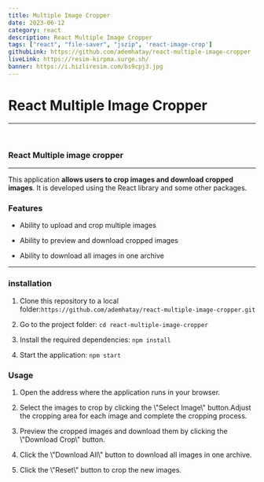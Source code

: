 ```yaml
---
title: Multiple Image Cropper
date: 2023-06-12
category: react
description: React Multiple Image Cropper
tags: ["react", "file-saver", "jszip", 'react-image-crop']
githubLink: https://github.com/ademhatay/react-multiple-image-cropper
liveLink: https://resim-kirpma.surge.sh/
banner: https://i.hizliresim.com/bs9cpj3.jpg
---
```


# React Multiple Image Cropper
---

<br />

<h3>React <strong>Multiple image cropper</strong></h3><hr><p>This application <strong>allows users to crop images and download cropped images</strong>. It is developed using the React library and some other packages.</p><h3><strong>Features</strong></h3><ul><li><p>Ability to upload and crop multiple images</p></li><li><p>Ability to preview and download cropped images</p></li><li><p>Ability to download all images in one archive</p></li></ul><hr><h3><strong>installation</strong></h3><ol><li><p>Clone this repository to a local folder:<code>https://github.com/ademhatay/react-multiple-image-cropper.git</code></p></li><li><p>Go to the project folder: <code>cd react-multiple-image-cropper</code></p></li><li><p>Install the required dependencies: <code>npm install</code></p></li><li><p>Start the application: <code>npm start</code></p></li></ol><h3><strong>Usage</strong></h3><ol><li><p>Open the address where the application runs in your browser.</p></li><li><p>Select the images to crop by clicking the \"Select Image\" button.Adjust the cropping area for each image and complete the cropping process.</p></li><li><p>Preview the cropped images and download them by clicking the \"Download Crop\" button.</p></li><li><p>Click the \"Download All\" button to download all images in one archive.</p></li><li><p>Click the \"Reset\" button to crop the new images.</p></li></ol>
